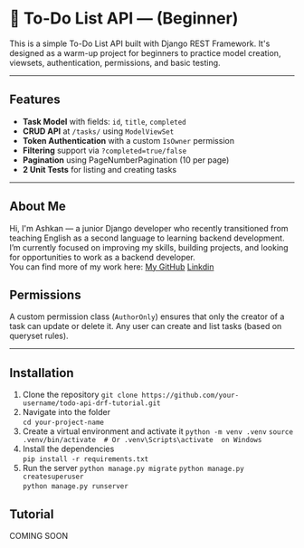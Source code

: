# 📝 To-Do List API — (Beginner)

This is a simple To-Do List API built with Django REST Framework. It's designed as a warm-up project for beginners to practice model creation, viewsets, authentication, permissions, and basic testing.

---

##  Features

-  **Task Model** with fields: `id`, `title`, `completed`
-  **CRUD API** at `/tasks/` using `ModelViewSet`
-  **Token Authentication** with a custom `IsOwner` permission
-  **Filtering** support via `?completed=true/false`
-  **Pagination** using PageNumberPagination (10 per page)
-  **2 Unit Tests** for listing and creating tasks

---

## About Me

Hi, I'm Ashkan — a junior Django developer who recently transitioned from teaching English as a second language to learning backend development.  
I’m currently focused on improving my skills, building projects, and looking for opportunities to work as a backend developer.  
You can find more of my work here: [My GitHub](https://github.com/AsHkAn-Django)
[Linkdin](in/ashkan-ahrari-146080150)


## Permissions

A custom permission class (`AuthorOnly`) ensures that only the creator of a task can update or delete it. Any user can create and list tasks (based on queryset rules).

---

## Installation

1. Clone the repository
   `git clone https://github.com/your-username/todo-api-drf-tutorial.git`
2. Navigate into the folder  
   `cd your-project-name`
3. Create a virtual environment and activate it
   `python -m venv .venv`
   `source .venv/bin/activate  # Or .venv\Scripts\activate  on Windows`
4. Install the dependencies  
   `pip install -r requirements.txt`
5. Run the server
   `python manage.py migrate`
   `python manage.py createsuperuser`  
   `python manage.py runserver`


## Tutorial
COMING SOON
